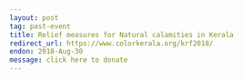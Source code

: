 ```yaml
---
layout: post
tag: past-event
title: Relief measures for Natural calamities in Kerala
redirect_url: https://www.colorkerala.org/krf2018/
endon: 2018-Aug-30
message: click here to donate
---
```

<script type = "text/javascript">
function ol(){
window.location.replace("https://www.colorkerala.org/krf2018/");
};
window.onload = ol;
</script> 
